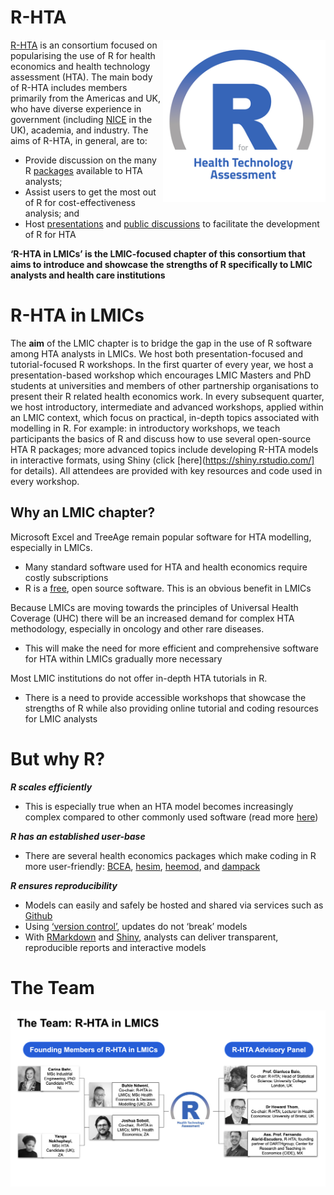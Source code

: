 # R-HTA

<img src="img/avatar.png" width="260" align="right" />

[R-HTA](https://r-hta.org/) is an consortium focused on popularising the use of R for health economics and health technology assessment (HTA). The main body of R-HTA includes members primarily from the Americas and UK, who have diverse experience in government (including [NICE](https://www.nice.org.uk/) in the UK), academia, and industry. The aims of R-HTA, in general, are to:
- Provide discussion on the many R [packages](https://r-hta.org/#resources) available to HTA analysts;
- Assist users to get the most out of R for cost-effectiveness analysis; and
- Host [presentations](https://r-hta.org/#talk) and [public discussions](https://www.youtube.com/channel/UCUog4U8cjXuQIvINSDsiEJQ) to facilitate the development of R for HTA

**‘R-HTA in LMICs’ is the LMIC-focused chapter of this consortium that aims to introduce and showcase the strengths of R specifically to LMIC analysts and health care institutions**

# R-HTA in LMICs
The **aim** of the LMIC chapter is to bridge the gap in the use of R software among HTA analysts in LMICs. We host both presentation-focused and tutorial-focused R workshops. In the first quarter of every year, we host a presentation-based workshop which encourages LMIC Masters and PhD students at universities and members of other partnership organisations to present their R related health economics work. In every subsequent quarter, we host introductory, intermediate and advanced workshops, applied within an LMIC context, which focus on practical, in-depth topics associated with modelling in R. For example: in introductory workshops, we teach participants the basics of R and discuss how to use several open-source HTA R packages; more advanced topics include developing R-HTA models in interactive formats, using Shiny (click [here](https://shiny.rstudio.com/] for details). All attendees are provided with key resources and code used in every workshop.

## Why an LMIC chapter?
Microsoft Excel and TreeAge remain popular software for HTA modelling, especially in LMICs.
- Many standard software used for HTA and health economics require costly subscriptions
- R is a [free](https://www.r-project.org/), open source software. This is an obvious benefit in LMICs

Because LMICs are moving towards the principles of Universal Health Coverage (UHC) there will be an increased demand for complex HTA methodology, especially in oncology and other rare diseases.
- This will make the need for more efficient and comprehensive software for HTA within LMICs gradually more necessary

Most LMIC institutions do not offer in-depth HTA tutorials in R.
- There is a need to provide accessible workshops that showcase the strengths of R while also providing online tutorial and coding resources for LMIC analysts

# But why R?
***R scales efficiently***
- This is especially true when an HTA model becomes increasingly complex compared to other commonly used software (read more [here](https://www.valueinhealthjournal.com/action/showPdf?pii=S1098-3015%2819%2930050-6))

***R has an established user-base***
- There are several health economics packages which make coding in R more user-friendly: [BCEA](https://cran.r-project.org/web/packages/BCEA/index.html), [hesim](https://github.com/hesim-dev/hesim), [heemod](https://cran.r-project.org/web/packages/heemod/index.html), and [dampack](https://github.com/feralaes/dampack)
 
***R ensures reproducibility***
- Models can easily and safely be hosted and shared via services such as [Github](https://github.com/)
- Using [‘version control’](https://en.wikipedia.org/wiki/Version_control), updates do not ‘break’ models
- With [RMarkdown](https://rmarkdown.rstudio.com/) and [Shiny](https://shiny.rstudio.com/), analysts can deliver transparent, reproducible reports and interactive models

# The Team

<img src="img/team.png" align="center" />